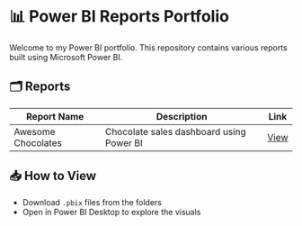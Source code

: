 # 📊 Power BI Reports Portfolio

Welcome to my Power BI portfolio. This repository contains various reports built using Microsoft Power BI.

## 🗂️ Reports

| Report Name           | Description                              | Link |
|-----------------------|------------------------------------------|------|
| Awesome Chocolates    | Chocolate sales dashboard using Power BI | [View](./Awesome-Chocolates) |

## 📥 How to View
- Download `.pbix` files from the folders
- Open in Power BI Desktop to explore the visuals

